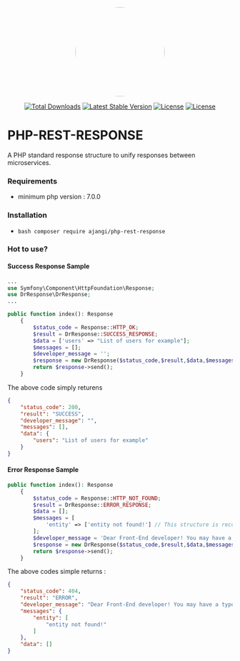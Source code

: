 <p align="center"><a href="https://github.com/ajangi/php-rest-response" style="border-radius:100%;"><img src="../../blob/master/man.svg" width="200" style="border-radius:100%;"></a></p>
<p align="center">
<a href="https://packagist.org/packages/ajangi/php-rest-response"><img src="https://poser.pugx.org/ajangi/php-rest-response/d/total.svg" alt="Total Downloads"></a>
<a href="https://packagist.org/packages/ajangi/php-rest-response"><img src="https://poser.pugx.org/ajangi/php-rest-response/v/stable.svg" alt="Latest Stable Version"></a>
<a href="https://packagist.org/packages/ajangi/php-rest-response"><img src="https://poser.pugx.org/ajangi/php-rest-response/license.svg" alt="License"></a>
<a href="https://packagist.org/packages/ajangi/php-rest-response"><img src="https://poser.pugx.org/ajangi/php-rest-response/composerlock" alt="License"></a>
</p>

# PHP-REST-RESPONSE
A PHP standard response structure to unify responses between microservices.

### Requirements
- minimum php version : 7.0.0

### Installation
- ```bash composer require ajangi/php-rest-response ```

### Hot to use?
#### Success Response Sample
```php
...
use Symfony\Component\HttpFoundation\Response;
use DrResponse\DrResponse;
...

public function index(): Response
    {
        $status_code = Response::HTTP_OK;
        $result = DrResponse::SUCCESS_RESPONSE;
        $data = ['users' => "List of users for example"];
        $messages = [];
        $developer_message = '';
        $response = new DrResponse($status_code,$result,$data,$messages,$developer_message);
        return $response->send();
    }
```
The above code simply returens 
```json
{
    "status_code": 200,
    "result": "SUCCESS",
    "developer_message": "",
    "messages": [],
    "data": {
        "users": "List of users for example"
    }
}
```
#### Error Response Sample
```php
public function index(): Response
    {
        $status_code = Response::HTTP_NOT_FOUND;
        $result = DrResponse::ERROR_RESPONSE;
        $data = [];
        $messages = [
            'entity' => ['entity not found!'] // This structure is recommended
        ];
        $developer_message = 'Dear Front-End developer! You may have a typo!';
        $response = new DrResponse($status_code,$result,$data,$messages,$developer_message);
        return $response->send();
    }
```
The above codes simple returns : 
```json
{
    "status_code": 404,
    "result": "ERROR",
    "developer_message": "Dear Front-End developer! You may have a typo!",
    "messages": {
        "entity": [
            "entity not found!"
        ]
    },
    "data": []
}
```
